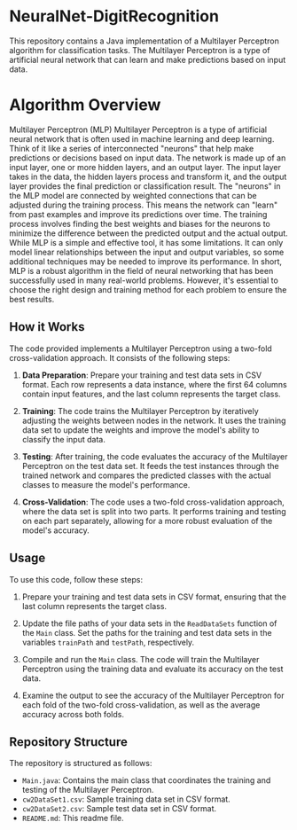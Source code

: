 # NeuralNet-DigitRecognition
This repository contains a Java implementation of a Multilayer Perceptron algorithm for classification tasks. The Multilayer Perceptron is a type of artificial neural network that can learn and make predictions based on input data.

# Algorithm Overview
Multilayer Perceptron (MLP)
Multilayer Perceptron is a type of artificial neural network that is often used in machine learning and deep learning. Think of it like a series of interconnected "neurons" that help make predictions or decisions based on input data.
The network is made up of an input layer, one or more hidden layers, and an output layer. The input layer takes in the data, the hidden layers process and transform it, and the output layer provides the final prediction or classification result.
The "neurons" in the MLP model are connected by weighted connections that can be adjusted during the training process. This means the network can "learn" from past examples and improve its predictions over time. The training process involves finding the best weights and biases for the neurons to minimize the difference between the predicted output and the actual output.
While MLP is a simple and effective tool, it has some limitations. It can only model linear relationships between the input and output variables, so some additional techniques may be needed to improve its performance.
In short, MLP is a robust algorithm in the field of neural networking that has been successfully used in many real-world problems. However, it's essential to choose the right design and training method for each problem to ensure the best results.

## How it Works

The code provided implements a Multilayer Perceptron using a two-fold cross-validation approach. It consists of the following steps:

1. **Data Preparation**: Prepare your training and test data sets in CSV format. Each row represents a data instance, where the first 64 columns contain input features, and the last column represents the target class.

2. **Training**: The code trains the Multilayer Perceptron by iteratively adjusting the weights between nodes in the network. It uses the training data set to update the weights and improve the model's ability to classify the input data.

3. **Testing**: After training, the code evaluates the accuracy of the Multilayer Perceptron on the test data set. It feeds the test instances through the trained network and compares the predicted classes with the actual classes to measure the model's performance.

4. **Cross-Validation**: The code uses a two-fold cross-validation approach, where the data set is split into two parts. It performs training and testing on each part separately, allowing for a more robust evaluation of the model's accuracy.

## Usage

To use this code, follow these steps:

1. Prepare your training and test data sets in CSV format, ensuring that the last column represents the target class.

2. Update the file paths of your data sets in the `ReadDataSets` function of the `Main` class. Set the paths for the training and test data sets in the variables `trainPath` and `testPath`, respectively.

3. Compile and run the `Main` class. The code will train the Multilayer Perceptron using the training data and evaluate its accuracy on the test data.

4. Examine the output to see the accuracy of the Multilayer Perceptron for each fold of the two-fold cross-validation, as well as the average accuracy across both folds.

## Repository Structure

The repository is structured as follows:

- `Main.java`: Contains the main class that coordinates the training and testing of the Multilayer Perceptron.
- `cw2DataSet1.csv`: Sample training data set in CSV format.
- `cw2DataSet2.csv`: Sample test data set in CSV format.
- `README.md`: This readme file.
